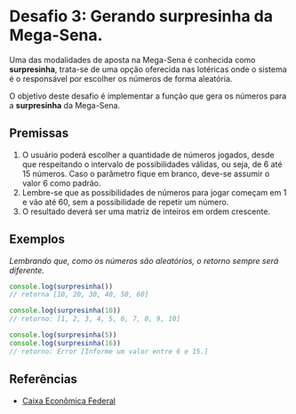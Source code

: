 # Desafio 3: Gerando surpresinha da Mega-Sena.

Uma das modalidades de aposta na Mega-Sena é conhecida como __surpresinha__, trata-se de uma opção oferecida nas lotéricas onde o sistema é o responsável por escolher os números de forma aleatória.

O objetivo deste desafio é implementar a função que gera os números para a __surpresinha__ da Mega-Sena.

## Premissas

1. O usuário poderá escolher a quantidade de números jogados, desde que respeitando o intervalo de possibilidades válidas, ou seja, de 6 até 15 números. Caso o parâmetro fique em branco, deve-se assumir o valor 6 como padrão.
2. Lembre-se que as possibilidades de números para jogar começam em 1 e vão até 60, sem a possibilidade de repetir um número.
3. O resultado deverá ser uma matriz de inteiros em ordem crescente.

## Exemplos

_Lembrando que, como os números são aleatórios, o retorno sempre será diferente._

``` js
console.log(surpresinha())
// retorna [10, 20, 30, 40, 50, 60]

console.log(surpresinha(10))
// retorno: [1, 2, 3, 4, 5, 6, 7, 8, 9, 10]

console.log(surpresinha(5))
console.log(surpresinha(16))
// retorno: Error [Informe um valor entre 6 e 15.]
```

## Referências

- [Caixa Econômica Federal](http://loterias.caixa.gov.br/wps/portal/loterias/landing/megasena/)
